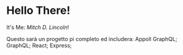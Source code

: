 # Hello There!
It's Me: _Mitch D. Lincoln_!

Questo sarà un progetto pi completo ed includera:
Appoll GraphQL;
GraphQL;
React;
Express;